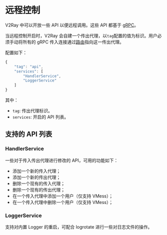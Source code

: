 # 远程控制

V2Ray 中可以开放一些 API 以便远程调用。这些 API 都基于 [gRPC](https://grpc.io/)。

当远程控制开启时，V2Ray 会自建一个传出代理，以`tag`配置的值为标识。用户必须手动将所有的 gRPC 传入连接通过[路由](03_routing.md)指向这一传出代理。

配置如下：

```javascript
{
    "tag": "api",
    "services": [
        "HandlerService",
        "LoggerService"
    ]
}
```

其中：

* `tag`: 传出代理标识。
* `services`: 开启的 API 列表。

## 支持的 API 列表

### HandlerService

一些对于传入传出代理进行修改的 API，可用的功能如下：

* 添加一个新的传入代理；
* 添加一个新的传出代理；
* 删除一个现有的传入代理；
* 删除一个现有的传出代理；
* 在一个传入代理中添加一个用户（仅支持 VMess）；
* 在一个传入代理中删除一个用户（仅支持 VMess）；

### LoggerService

支持对内置 Logger 的重启，可配合 logrotate 进行一些对日志文件的操作。
